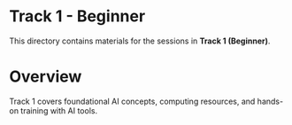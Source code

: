 # Track 1 - Beginner
This directory contains materials for the sessions in **Track 1 (Beginner)**.

# Overview
Track 1 covers foundational AI concepts, computing resources, and hands-on training with AI tools.
